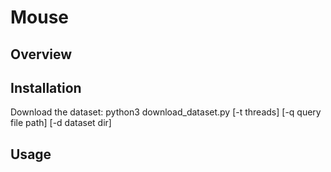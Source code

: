 # Mouse

## Overview

## Installation
Download the dataset:
    python3 download_dataset.py [-t threads] [-q query file path] [-d dataset dir]
## Usage